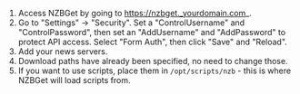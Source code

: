 1. Access NZBGet by going to https://nzbget._yourdomain.com_.
1. Go to "Settings" -> "Security". Set a "ControlUsername" and "ControlPassword", then set an "AddUsername" and "AddPassword" to protect API access. Select "Form Auth", then click "Save" and "Reload".
1. Add your news servers.
1. Download paths have already been specified, no need to change those.
1. If you want to use scripts, place them in `/opt/scripts/nzb` - this is where NZBGet will load scripts from.